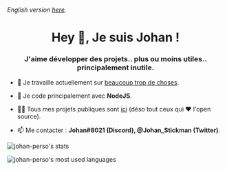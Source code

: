 ###### English version [here](https://github.com/johan-perso/johan-perso/blob/main/README-en.md).

<h1 align="center">Hey 👋, Je suis Johan !</h1>
<h3 align="center">J'aime développer des projets.. plus ou moins utiles.. principalement inutile.</h3>

- 🔭 Je travaille actuellement sur [beaucoup trop de choses](https://johanstickman.com/#project).

- 🌱 Je code principalement avec **NodeJS**.

- 👨‍💻 Tous mes projets publiques sont [ici](https://johanstickman.com/#project) (déso tout ceux qui ❤️ l'open source).

- 📫 Me contacter : **Johan#8021 (Discord), @Johan_Stickman (Twitter)**.

<p><img src="https://github-readme-stats.vercel.app/api?username=johan-perso&show_icons=true&locale=en" alt="johan-perso's stats"/></p>

<p><img src="https://github-readme-stats.vercel.app/api/top-langs?username=johan-perso&show_icons=true&locale=en&layout=compact" alt="johan-perso's most used languages"/></p>
<!-- Fait avec https://rahuldkjain.github.io/gh-profile-readme-generator -->
